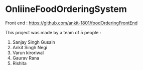 # OnliineFoodOrderingSystem


Front end :
https://github.com/ankit-1801/foodOrderingFrontEnd

This project was made by a team of 5 people :
1. Sanjay Singh Gusain
2. Ankit Singh Negi
3. Varun kiroriwal
4. Gaurav Rana
5. Rishita
